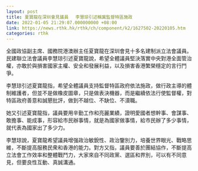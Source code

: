 ```yaml
---
layout: post
title: 夏寶龍在深圳會見議員　 李慧琼引述稱冀監督特區施政
date: 2022-01-05 21:29:07.000000000 +08:00
link: https://news.rthk.hk/rthk/ch/component/k2/1627502-20220105.htm
categories: rthk
---
```


全國政協副主席、國務院港澳辦主任夏寶龍在深圳會見十多名建制派立法會議員。民建聯立法會議員李慧琼引述夏寶龍說，希望全體議員堅決落實中央對港全面管治權，亦敢於與損害國家主權、安全和發展利益，以及損害香港繁榮穩定的言行鬥爭。

李慧琼引述夏寶龍指，希望全體議員支持監督特區政府依法施政，做行政主導的體制維護者，但並不是做橡皮圖章，只是做表決機器，而是繼續依法行使監督權，對特區政府善意和誠懇批評，做到不越位、不缺位、不瀆職。

她又引述夏寶龍指，議員要用辛勤工作和亮麗業績，證明愛國者想幹事、會謀事、敢擔事、能成事，形容給市民辦事情，就是為國家做事情，給市民辦了多少事情，就代表為國家出了多少力。

李慧琼說，夏寶龍希望議員增强政治敏銳性、政治鑒別力，培養世界眼光、戰略思維，不斷提高服務民衆和香港的能力。對方又指，議員要善於團結協作，不斷提高立法會工作效率和整體戰鬥力，大家來自不同政黨、選區和界別，可以有不同意見，但要良性互動、真誠溝通。
